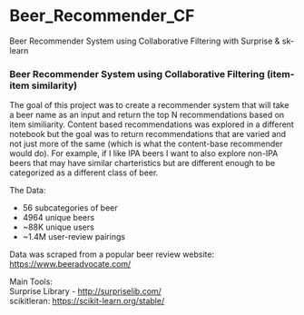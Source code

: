 # Beer_Recommender_CF
Beer Recommender System using Collaborative Filtering with Surprise &amp; sk-learn

### Beer Recommender System using Collaborative Filtering (item-item similarity)
The goal of this project was to create a recommender system that will take a beer name as an input and return the top N recommendations based on item similiarity. Content based recommendations was explored in a different notebook but the goal was to return recommendations that are varied and not just more of the same (which is what the content-base recommender would do). For example, if I like IPA beers I want to also explore non-IPA beers that may have similar charteristics but are different enough to be categorized as a different class of beer.

The Data:

* 56 subcategories of beer  
* 4964 unique beers  
* ~88K unique users  
* ~1.4M user-review pairings  
  
Data was scraped from a popular beer review website: https://www.beeradvocate.com/

Main Tools:  
Surprise Library - http://surpriselib.com/  
scikitleran: https://scikit-learn.org/stable/
